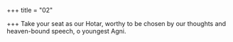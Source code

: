 +++
title = "02"

+++
Take your seat as our Hotar, worthy to be chosen by our thoughts and heaven-bound speech, o youngest Agni.  